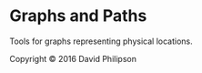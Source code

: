 # Graphs and Paths

Tools for graphs representing physical locations.

Copyright © 2016 David Philipson
